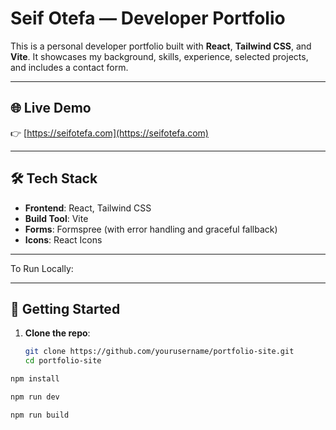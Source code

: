 # Seif Otefa — Developer Portfolio

This is a personal developer portfolio built with **React**, **Tailwind CSS**, and **Vite**. It showcases my background, skills, experience, selected projects, and includes a contact form.


---

## 🌐 Live Demo

👉 [https://seifotefa.com](https://seifotefa.com)  

---


## 🛠 Tech Stack

- **Frontend**: React, Tailwind CSS
- **Build Tool**: Vite
- **Forms**: Formspree (with error handling and graceful fallback)
- **Icons**: React Icons

---

To Run Locally:

---

## 🚀 Getting Started

1. **Clone the repo**:
   ```bash
   git clone https://github.com/yourusername/portfolio-site.git
   cd portfolio-site
```bash
npm install

npm run dev

npm run build
